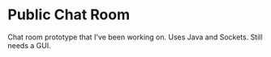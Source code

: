 # Public Chat Room
Chat room prototype that I've been working on. Uses Java and Sockets. Still needs a GUI.
